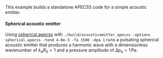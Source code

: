 This example builds a standalone APECSS code for a simple acoustic emitter. 

#### Spherical acoustic emitter
Using [spherical.apecss](spherical.apecss) with ````./build/acousticemitter_apecss -options spherical.apecss -tend 4.0e-3 -fa 1500 -dpa 1```` runs a pulsating spherical acoustic emitter that produces a harmonic wave with a dimensionless wavenumber of $k_a R_0 = 1$ and a pressure amplitude of $\Delta p_\mathrm{a} = 1 \, \mathrm{Pa}$.